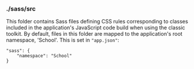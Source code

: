 ### ./sass/src

This folder contains Sass files defining CSS rules corresponding to classes
included in the application's JavaScript code build when using the classic toolkit.
By default, files in this folder are mapped to the application's root namespace, 'School'.
This is set in `"app.json"`:

    "sass": {
        "namespace": "School"
    }